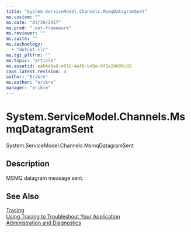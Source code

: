 ```yaml
---
title: "System.ServiceModel.Channels.MsmqDatagramSent"
ms.custom: ""
ms.date: "03/30/2017"
ms.prod: ".net-framework"
ms.reviewer: ""
ms.suite: ""
ms.technology: 
  - "dotnet-clr"
ms.tgt_pltfrm: ""
ms.topic: "article"
ms.assetid: eab449e8-e01b-4af8-bd8e-0f3a24689c82
caps.latest.revision: 4
author: "Erikre"
ms.author: "erikre"
manager: "erikre"
---
```

# System.ServiceModel.Channels.MsmqDatagramSent
System.ServiceModel.Channels.MsmqDatagramSent  
  
## Description  
 MSMQ datagram message sent.  
  
## See Also  
 [Tracing](../../../../../docs/framework/wcf/diagnostics/tracing/index.md)   
 [Using Tracing to Troubleshoot Your Application](../../../../../docs/framework/wcf/diagnostics/tracing/using-tracing-to-troubleshoot-your-application.md)   
 [Administration and Diagnostics](../../../../../docs/framework/wcf/diagnostics/index.md)
